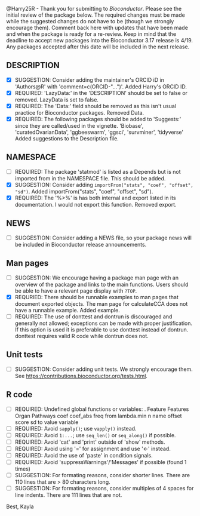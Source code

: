 @Harry25R - Thank you for submitting to _Bioconductor_. Please see the initial review of
the package below. The required changes must be made while the suggested
changes do not have to be (though we strongly encourage them). Comment back
here with updates that have been made and when the package is ready for a
re-review.
Keep in mind that the deadline to accept new packages into the Bioconductor 3.17
release is 4/19. Any packages accepted after this date will be included in the
next release.

## DESCRIPTION

- [x] SUGGESTION: Consider adding the maintainer's ORCID iD in 'Authors@R' with
  'comment=c(ORCID-"...")'.
Added Harry's ORCID ID.
- [x] REQUIRED: 'LazyData:' in the 'DESCRIPTION' should be set to false or 
removed.
LazyData is set to false.
- [x] REQUIRED: The 'Data:' field should be removed as this isn't usual practice
  for Bioconductor packages.
Removed Data.
- [x] REQUIRED: The following packages should be added to 'Suggests:' since they
  are called/used in the vignette.
	'Biobase', 'curatedOvarianData', 'ggbeeswarm', 'ggsci', 'survminer',
        'tidyverse'
Added suggestions to the Description file.

## NAMESPACE

- [ ] REQUIRED: The package 'statmod' is listed as a Depends but is not imported
  from in the NAMESPACE file. This should be added.
- [x] SUGGESTION: Consider adding `importFrom("stats", "coef", "offset", "sd")`.
Added importFrom("stats", "coef", "offset", "sd").
- [x] REQUIRED: The '%>%' is has both internal and export listed in its
  documentation. I would not export this function.
Removed export.

## NEWS

- [ ] SUGGESTION: Consider adding a NEWS file, so your package news will be 
included in Bioconductor release announcements.

## Man pages

- [ ] SUGGESTION: We encourage having a package man page with an overview of the
  package and links to the main functions. Users should be able to have a
relevant page display with `?TOP`.
- [x] REQURIED: There should be runnable examples to man pages that document
  exported objects. The man page for calculateCCA does not have a runnable
example.
Added example.
- [ ] REQUIRED: The use of donttest and dontrun is discouraged and generally not
  allowed; exceptions can be made with proper justification. If this option is
used it is preferable to use donttest instead of dontrun. donttest requires
valid R code while dontrun does not.

## Unit tests

- [ ] SUGGESTION: Consider adding unit tests. We strongly encourage them. See
  https://contributions.bioconductor.org/tests.html.

## R code

- [ ] REQUIRED: Undefined global functions or variables:
        . Feature Features Organ Pathways coef coef_abs freq from lambda.min n
        name offset score sd to value variable
- [ ] REQUIRED: Avoid `sapply()`; use `vapply()` instead.
- [ ] REQUIRED: Avoid `1:...`; use `seq_len()` or `seq_along()` if possible.
- [ ] REQUIRED: Avoid 'cat' and 'print' outside of 'show' methods.
- [ ] REQUIRED: Avoid using '=' for assignment and use '<-' instead.
- [ ] REQUIRED: Avoid the use of 'paste' in condition signals.
- [ ] REQUIRED: Avoid 'suppressWarnings'/'Messages' if possible (found 1 times)
- [ ] SUGGESTION: For formating reasons, consider shorter lines. There are 110 
lines that are > 80 characters long.
- [ ] SUGGESTION: For formating reasons, consider multiples of 4 spaces for line
 indents. There are 111 lines that are not.

Best,
Kayla
